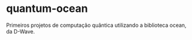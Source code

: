# quantum-ocean
Primeiros projetos de computação quântica utilizando a biblioteca ocean, da D-Wave.
